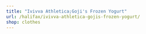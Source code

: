 ```yaml
---
title: "Ivivva Athletica;Goji's Frozen Yogurt"
url: /halifax/ivivva-athletica-gojis-frozen-yogurt/
shop: clothes
---
```

